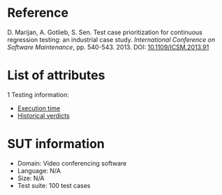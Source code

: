 # Reference

D. Marijan, A. Gotlieb, S. Sen. Test case prioritization for continuous regression testing: an industrial case study. *International Conference on Software Maintenance*, pp. 540-543. 2013. DOI: [10.1109/ICSM.2013.91](https://www.doi.org/10.1109/ICSM.2013.91)

# List of attributes

1 Testing information:
* [Execution time](../../attributes/testing/test-case/execution/execution-time.md)
* [Historical verdicts](../../attributes/testing/test-case/history/historical-verdicts.md)

# SUT information

* Domain: Video conferencing software
* Language: N/A
* Size: N/A
* Test suite: 100 test cases
